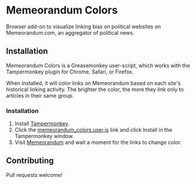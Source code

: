Memeorandum Colors
==================

Browser add-on to visualize linking bias on political websites on Memeorandum.com, an aggregator of political news.

Installation
------------

Memeorandum Colors is a Greasemonkey user-script, which works 
with the Tampermonkey plugin for Chrome, Safari, or Firefox.

When installed, it will color links on Memeorandum based on
each site's historical linking activity.  The brighter the
color, the more they link only to articles in their same
group.



### Installation

1. Install [Tampermonkey](https://tampermonkey.net/).
2. Click the [memeorandum_colors.user.js](https://github.com/waxpancake/memeorandum-colors/raw/master/memeorandum_colors.user.js) link and click Install in the Tampermonkey window.
4. Visit [Memeorandum](http://memeorandum.com/) and wait a moment for the links to change color.


Contributing
------------

Pull requests welcome!
